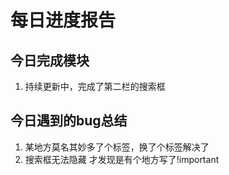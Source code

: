 # 每日进度报告

## 今日完成模块

1. 持续更新中，完成了第二栏的搜索框

## 今日遇到的bug总结

1. 某地方莫名其妙多了个标签，换了个标签解决了	 
2. 搜索框无法隐藏 才发现是有个地方写了!important





